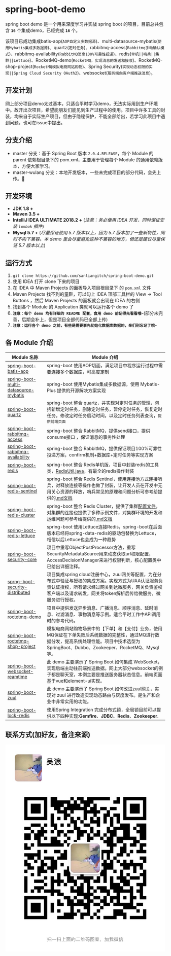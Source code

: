 # spring-boot-demo
spring boot demo 是一个用来深度学习并实战 spring boot 的项目，目前总共包含 **`16`** 个集成demo，已经完成 **`16`** 个。

该项目已成功集成batis-aop(`AOP自定义多数据源`)、multi-datasource-mybatis(`使用Mybatis集成多数据源`)、quartz(`定时任务`)、rabbitmq-access(`Rabbitmq手动确认模式`)、rabbitmq-availability(`RabbitMQ消息100%可靠性投递`)、redis(`单机||哨兵||集群||Lettuce`)、RocketMQ-demo(`RocketMQ，实现消息的发送和接收`)、RocketMQ-shop-project(`RocketMQ模拟电商网站购物`)、Spring Security(`实现动态权限的实现||Spring Cloud Security OAuth2`)、websocket(`服务端向客户端推送消息`)。

## 开发计划

网上部分项目demo太过基本，只适合平时学习demo，无法实际用到生产环境中。故开出次项目，希望能朋友们能见到生产过程中的使用。项目中许多工具的封装，均来自于实际生产项目，但由于隐秘保护，不能全部给出，若学习此项目中遇到问题，也可在issue中提出。

## 分支介绍

- master 分支：基于 Spring Boot 版本 `2.0.4.RELEASE`，每个 Module 的 parent 依赖根目录下的 pom.xml，主要用于管理每个 Module 的通用依赖版本，方便大家学习。
- master-wulang 分支：本地开发版本，一些未完成项目的部分代码，会先上传。🙂


## 开发环境

- **JDK 1.8 +**
- **Maven 3.5 +**
- **IntelliJ IDEA ULTIMATE 2018.2 +** (*注意：务必使用 IDEA 开发，同时保证安装 `lombok` 插件*)
- **Mysql 5.7 +** (*尽量保证使用 5.7 版本以上，因为 5.7 版本加了一些新特性，同时不向下兼容。本 demo 里会尽量避免这种不兼容的地方，但还是建议尽量保证 5.7 版本以上*)

## 运行方式

1. `git clone https://github.com/sanliangitch/spring-boot-demo.git`
2. 使用 IDEA 打开 clone 下来的项目
3. 在 IDEA 中 Maven Projects 的面板导入项目根目录下 的 `pom.xml` 文件
4. Maven Projects 找不到的童鞋，可以勾上 IDEA 顶部工具栏的 View -> Tool Buttons ，然后 Maven Projects 的面板就会出现在 IDEA 的右侧
5. 找到各个 Module 的 Application 类就可以运行各个 demo 了
6. **`注意：每个 demo 均有详细的 README 配套，食用 demo 前记得先看看哦~`**(部分未完善，后期会补上，但是项目全部代码已全部上传)
7. **`注意：运行各个 demo 之前，有些是需要事先初始化数据库数据的，亲们别忘记了哦~`**


## 各 Module 介绍

| Module 名称                                                  | Module 介绍                                                  |
| ------------------------------------------------------------ | ------------------------------------------------------------ |
| [spring-boot-batis-aop](https://github.com/sanliangitch/spring-boot-demo/tree/master/spring-boot-batis-aop) | spring-boot 使用AOP切面，满足项目中程序运行过程中需要连接多个数据库，可高度定制                                |
| [spring-boot-multi-datasource-mybatis](https://github.com/sanliangitch/spring-boot-demo/tree/master/spring-boot-multi-datasource-mybatis) | spring-boot 使用Mybatis集成多数据源，使用 Mybatis-Plus 提供的开源解决方案实现                            |
| [spring-boot-quartz](https://github.com/sanliangitch/spring-boot-demo/tree/master/spring-boot-quartz) | spring-boot 整合 quartz，并实现对定时任务的管理，包括新增定时任务，删除定时任务，暂停定时任务，恢复定时任务，修改定时任务启动时间，以及定时任务列表查询，`提供前端页面`                             |
| [spring-boot-rabbitmq-access](https://github.com/sanliangitch/spring-boot-demo/tree/master/spring-boot-rabbitmq-access) | spring-boot 整合 RabbitMQ，提供send接口，提供consume接口 ，保证消息的事务性处理                            |
| [spring-boot-rabbitmq-availability](https://github.com/sanliangitch/spring-boot-demo/tree/master/spring-boot-rabbitmq-availability) | spring-boot 整合 RabbitMQ，提供保证项目100%可靠性投递方案，confirm机制+数据库+定时任务等实现方案                           |
| [spring-boot-redis](https://github.com/sanliangitch/spring-boot-demo/tree/master/spring-boot-redis) | spring-boot 整合 Redis单机版，项目中封装redis的工具类，[RedisUtil.java](https://github.com/sanliangitch/spring-boot-demo/blob/master/spring-boot-redis/src/main/java/com/wulang/boot/redis/utils/RedisUtil.java)，有最全的redis操作封装                       |
| [spring-boot-redis-sentinel](https://github.com/sanliangitch/spring-boot-demo/tree/master/spring-boot-redis-sentinel) | spring-boot 整合 Redis Sentinel，使用连接池方式连接哨兵，对释放连接等操作也做了封装，让开发人员在开发中无用关心资源的释放，哨兵常见的原理和问题分析可参考给提供的[.md文档](https://github.com/sanliangitch/spring-boot-demo/tree/master/spring-boot-redis-sentinel/md)                     |
| [spring-boot-redis-cluster](https://github.com/sanliangitch/spring-boot-demo/tree/master/spring-boot-redis-cluster) | spring-boot 整合 Redis Cluster，提供了集群[配置文件](https://github.com/sanliangitch/spring-boot-demo/tree/master/spring-boot-redis-cluster/cluster%E9%9B%86%E7%BE%A4%E9%85%8D%E7%BD%AE%E6%96%87%E4%BB%B6)，对集群的连接也提供了多种示例文件，对集群环境的开发和运维问题可参考给提供的[.md文档](https://github.com/sanliangitch/spring-boot-demo/tree/master/spring-boot-redis-cluster/md)                     |
| [spring-boot-redis-lettuce](https://github.com/sanliangitch/spring-boot-demo/tree/master/spring-boot-redis-lettuce) | spring-boot 使用Lettuce连接Redis，spring-boot在后面版本已经将spring-data-redis的驱动包替换为Lettuce，相信以后Lettuce也会成为一种趋势                   |
| [spring-boot-security-core](https://github.com/sanliangitch/spring-boot-demo/tree/master/spring-boot-security-core) | 项目中重写ObjectPostProcessor方法，重写SecurityMetadataSource用来动态获取url权限配置，AccessDecisionManager来进行权限判断，核心配置类中已给出详细注释。                   |
| [sprng-boot-security-distributed](https://github.com/sanliangitch/spring-boot-demo/tree/master/sprng-boot-security-distributed) | 项目集成spring cloud注册中心，zuul网关等配置，为在分布式中验证与授权的集成方案。实现方式为UAA认证服务负责认证授权，所有请求经过网关到达微服务，网关负责鉴权客户端以及请求转发，网关将token解析后传给微服务，微服务进行授权。                   |
| [spring-boot-roctetmq-demo](https://github.com/sanliangitch/spring-boot-demo/tree/master/spring-boot-roctetmq-demo) | 项目中提供发送异步消息、广播消息、顺序消息、延时消息、过滤消息、事物消息等示例。适合平时工作中API调用时的参考代码。                   |
| [spring-boot-roctetmq-shop-project](https://github.com/sanliangitch/spring-boot-demo/tree/master/spring-boot-roctetmq-shop-project) | 模拟电商网站购物场景中的【下单】和【支付】业务，使用MQ保证在下单失败后系统数据的完整性，通过MQ进行数据分发，提高系统处理性能。项目中技术选型为SpringBoot、Dubbo、Zookeeper、RocketMQ、Mysql等。                   |
| [spring-boot-websocket-reamtime](https://github.com/sanliangitch/spring-boot-demo/tree/master/spring-boot-websocket-reamtime) | 此 demo 主要演示了 Spring Boot 如何集成 WebSocket，实现后端主动往前端推送数据。网上大部分websocket的例子都是聊天室，本例主要是推送服务器状态信息。前端页面基于vue和element-ui实现。                   |
| [spring-boot-zuul](https://github.com/sanliangitch/spring-boot-demo/tree/master/spring-boot-zuul) | 此 demo 主要演示了 Spring Boot 如何改进zuul网关，实现对 zuul 进行改造实现动态路由与灰度发布。是生产和企业中非常实用的功能。                   |
| [spring-boot-lock-redis](https://github.com/sanliangitch/spring-boot-demo/tree/master/spring-boot-lock-redis) | 使用Spring Integration 完成分布式锁，全局锁目前可以提供以下四种实现:**Gemfire**、**JDBC**、**Redis**、**Zookeeper**.                  |

## 联系方式(加好友，备注来源)
![weix](vx.jpg)
